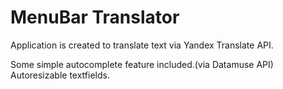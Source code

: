 # MenuBar Translator

Application is created to translate text via Yandex Translate API.

Some simple autocomplete feature included.(via Datamuse API)
Autoresizable textfields.
